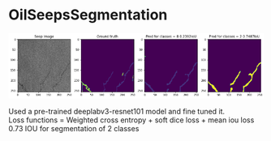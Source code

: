 # OilSeepsSegmentation
![Oil seep sample](oil_seep.png)

Used a pre-trained deeplabv3-resnet101 model and fine tuned it.<br/>
Loss functions = Weighted cross entropy + soft dice loss + mean iou loss<br/>
0.73 IOU for segmentation of 2 classes 
